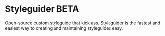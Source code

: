 # Styleguider BETA
Open-source custom styleguide that kick ass. Styleguider is the fastest and easiest way to creating and maintaining styleguides easy.
